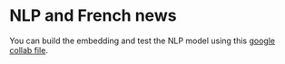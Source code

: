 # NLP and French news

You can build the embedding and test the NLP model using this [google collab file](https://colab.research.google.com/drive/1J3zPcU0c7FVlz0eCoiK9fW64jeLlHhxp?usp=sharing).

